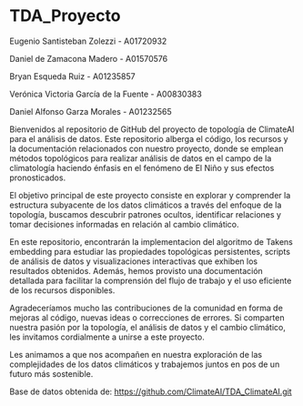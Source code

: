 # TDA_Proyecto

Eugenio Santisteban Zolezzi - A01720932 

Daniel de Zamacona Madero - A01570576 

Bryan Esqueda Ruiz - A01235857 

Verónica Victoria García de la Fuente - A00830383 

Daniel Alfonso Garza Morales - A01232565

Bienvenidos al repositorio de GitHub del proyecto de topología de ClimateAI para el análisis de datos. Este repositorio alberga el código, los recursos y la documentación relacionados con nuestro proyecto, donde se emplean métodos topológicos para realizar análisis de datos en el campo de la climatología haciendo énfasis en el fenómeno de El Niño y sus efectos pronosticados.

El objetivo principal de este proyecto consiste en explorar y comprender la estructura subyacente de los datos climáticos a través del enfoque de la topología, buscamos descubrir patrones ocultos, identificar relaciones y tomar decisiones informadas en relación al cambio climático.

En este repositorio, encontrarán la implementacion del algoritmo de Takens embedding para estudiar las propiedades topológicas persistentes, scripts de análisis de datos y visualizaciones interactivas que exhiben los resultados obtenidos. Además, hemos provisto una documentación detallada para facilitar la comprensión del flujo de trabajo y el uso eficiente de los recursos disponibles.

Agradeceríamos mucho las contribuciones de la comunidad en forma de mejoras al código, nuevas ideas o correcciones de errores. Si comparten nuestra pasión por la topología, el análisis de datos y el cambio climático, les invitamos cordialmente a unirse a este proyecto.

Les animamos a que nos acompañen en nuestra exploración de las complejidades de los datos climáticos y trabajemos juntos en pos de un futuro más sostenible.

Base de datos obtenida de:
https://github.com/ClimateAI/TDA_ClimateAI.git
